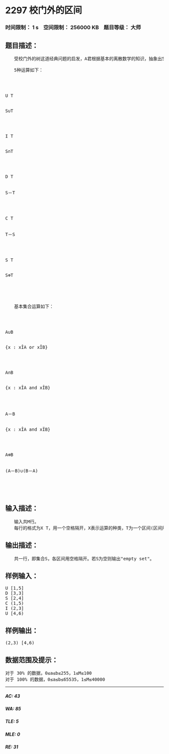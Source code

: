 # 2297 校门外的区间   
### 时间限制： 1 s&nbsp;&nbsp;&nbsp;&nbsp;空间限制： 256000 KB&nbsp;&nbsp;&nbsp;&nbsp;题目等级： 大师  
## 题目描述：  

<pre>
　　受校门外的树这道经典问题的启发，A君根据基本的离散数学的知识，抽象出5种运算维护集合S(S初始为空)并最终输出S。现在，请你完成这道校门外的树之难度增强版——校门外的区间。
 
　　5种运算如下：




U T


S∪T




I T


S∩T




D T


S－T




C T


T－S




S T


S⊕T




 
　　基本集合运算如下：




A∪B


{x : xÎA or xÎB}




A∩B


{x : xÎA and xÎB}




A－B


{x : xÎA and xÏB}




A⊕B


(A－B)∪(B－A)




</pre>
  
  
## 输入描述：  

<pre>
　　输入共M行。
　　每行的格式为X T，用一个空格隔开，X表示运算的种类，T为一个区间(区间用(a,b), (a,b], [a,b), [a,b]表示)。
</pre>
  
  
## 输出描述：  

<pre>
　　共一行，即集合S，各区间用空格隔开。若S为空则输出"empty set"。
</pre>
  
  
## 样例输入：  

<pre>
U [1,5]
D [3,3]
S [2,4]
C (1,5)
I (2,3]
U [4,6)
</pre>
  
  
## 样例输出：  

<pre>
(2,3) [4,6)
</pre>
  
  
## 数据范围及提示：  

<pre>
对于 30% 的数据，0≤a≤b≤255，1≤M≤100
对于 100% 的数据，0≤a≤b≤65535，1≤M≤40000
</pre>
  
  
***  

##### AC: 43  
##### WA: 85  
##### TLE: 5  
##### MLE: 0  
##### RE: 31  
